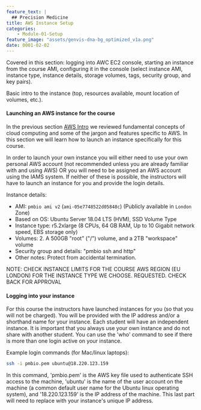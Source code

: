 ```yaml
---
feature_text: |
  ## Precision Medicine
title: AWS Instance Setup
categories:
    - Module-01-Setup
feature_image: "assets/genvis-dna-bg_optimized_v1a.png"
date: 0001-02-02
---
```


Covered in this section: logging into AWC EC2 console, starting an instance from the course AMI, configuring it in the console (select instance AMI, instance type, instance details, storage volumes, tags, security group, and key pairs).

Basic intro to the instance (top, resources available, mount location of volumes, etc.).

#### Launching an AWS instance for the course

In the previous section [AWS Intro](http://pmbio.org/module-01-setup/0001/02/01/AWS_Intro/) we reviewed fundamental concepts of cloud computing and some of the jargon and features specific to AWS. In this section we will learn how to launch an instance specifically for this course.

In order to launch your own instance you will either need to use your own personal AWS account (not recommended unless you are already familiar with and using AWS) OR you will need to be assigned an AWS account using the IAMS system. If neither of these is possible, the instructors will have to launch an instance for you and provide the login details.

Instance details:
* AMI: `pmbio ami v2` (`ami-05e7748522d05848c`) (Publicly available in `London` Zone) 
* Based on OS: Ubuntu Server 18.04 LTS (HVM), SSD Volume Type
* Instance type: r5.2xlarge (8 CPUs, 64 GB RAM, Up to 10 Gigabit network speed, EBS storage only)
* Volumes: 2. A 500GB "root" ("/") volume, and a 2TB "workspace" volume 
* Security group and details: "pmbio ssh and http"
* Other notes: Protect from accidental termination.

NOTE: CHECK INSTANCE LIMITS FOR THE COURSE AWS REGION (EU LONDON) FOR THE INSTANCE TYPE WE CHOOSE. REQUESTED. CHECK BACK FOR APPROVAL

#### Logging into your instance

For this course the instructors have launched instances for you (so that you will not be charged). You will be provided with the IP address and/or a shorthand name for your instance. Each student will have an independent instance. It is important that you always use your own instance and do not share with another student. You can use the 'who' command to see if there is more than one login active on your instance.

Example login commands (for Mac/linux laptops):
```bash
ssh -i pmbio.pem ubuntu@18.220.123.159

```

In this command, 'pmbio.pem' is the AWS key file used to authenticate SSH access to the machine, 'ubuntu' is the name of the user account on the machine (a common default user name for the Ubuntu linux operating system), and '18.220.123.159' is the IP address of the machine.  This last part will need to replace with your instance's unique IP address.


